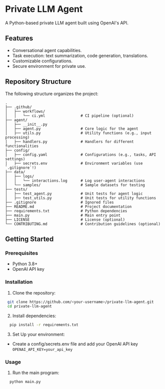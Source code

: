 # Private LLM Agent

A Python-based private LLM agent built using OpenAI's API.

## Features
- Conversational agent capabilities.
- Task execution: text summarization, code generation, translations.
- Customizable configurations.
- Secure environment for private use.

## Repository Structure
The following structure organizes the project:

```plaintext
.
├── .github/
│   ├── workflows/
│   │   └── ci.yml                # CI pipeline (optional)
├── agent/
│   ├── __init__.py
│   ├── agent.py                  # Core logic for the agent
│   ├── utils.py                  # Utility functions (e.g., input processing)
│   ├── handlers.py               # Handlers for different functionalities
├── config/
│   ├── config.yaml               # Configurations (e.g., tasks, API settings)
│   ├── secrets.env               # Environment variables (use `.gitignore`!)
├── data/
│   ├── logs/
│   │   └── interactions.log      # Log user-agent interactions
│   └── samples/                  # Sample datasets for testing
├── tests/
│   ├── test_agent.py             # Unit tests for agent logic
│   ├── test_utils.py             # Unit tests for utility functions
├── .gitignore                    # Ignored files
├── README.md                     # Project documentation
├── requirements.txt              # Python dependencies
├── main.py                       # Main entry point
├── LICENSE                       # License (optional)
└── CONTRIBUTING.md               # Contribution guidelines (optional)
```
## Getting Started

### Prerequisites
- Python 3.8+
- OpenAI API key

### Installation
1. Clone the repository:
  ```bash
   git clone https://github.com/<your-username>/private-llm-agent.git
   cd private-llm-agent
  ```

2. Install dependencies:
  ```bash
    pip install -r requirements.txt
  ```

3. Set Up your environment:
  * Create a config/secrets.env file and add your OpenAI API key
  ``OPENAI_API_KEY=your_api_key``

### Usage
1. Run the main program:
  ```bash
    python main.py
  ```


